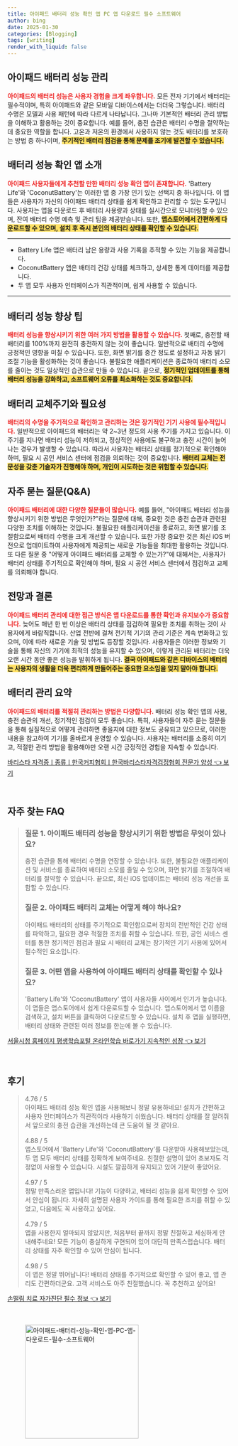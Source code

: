 ```yaml
---
title: 아이패드 배터리 성능 확인 앱 PC 앱 다운로드 필수 소프트웨어
author: bing
date: 2025-01-30
categories: [Blogging]
tags: [writing]
render_with_liquid: false
---
```



<h2 id='아이패드 배터리 성능 관리'>아이패드 배터리 성능 관리</h2>

<p><b><span style="color: #ee2323;">아이패드의 배터리 성능은 사용자 경험을 크게 좌우합니다.</span></b> 모든 전자 기기에서 배터리는 필수적이며, 특히 아이패드와 같은 모바일 디바이스에서는 더더욱 그렇습니다. 배터리 수명은 모델과 사용 패턴에 따라 다르게 나타납니다. 그나마 기본적인 배터리 관리 방법을 이해하고 활용하는 것이 중요합니다. 예를 들어, 충전 습관은 배터리 수명을 절약하는 데 중요한 역할을 합니다. 고온과 저온의 환경에서 사용하지 않는 것도 배터리를 보호하는 방법 중 하나이며, <b><span style="background-color: #ffe066;">주기적인 배터리 점검을 통해 문제를 조기에 발견할 수 있습니다.</span></b></p>

<h2 id='배터리 성능 확인 앱 소개'>배터리 성능 확인 앱 소개</h2>

<p><b><span style="color: #ee2323;">아이패드 사용자들에게 추천할 만한 배터리 성능 확인 앱이 존재합니다.</span></b> 'Battery Life'와 'CoconutBattery'는 이러한 앱 중 가장 인기 있는 선택지 중 하나입니다. 이 앱들은 사용자가 자신의 아이패드 배터리 상태를 쉽게 확인하고 관리할 수 있는 도구입니다. 사용자는 앱을 다운로드 후 배터리 사용량과 상태를 실시간으로 모니터링할 수 있으며, 잔여 배터리 수명 예측 및 관리 팁을 제공받습니다. 또한, <b><span style="background-color: #ffe066;">앱스토어에서 간편하게 다운로드할 수 있으며, 설치 후 즉시 본인의 배터리 상태를 확인할 수 있습니다.</span></b></p>

<hr />

<ul>
    <li>Battery Life 앱은 배터리 남은 용량과 사용 기록을 추적할 수 있는 기능을 제공합니다.</li>
    <li>CoconutBattery 앱은 배터리 건강 상태를 체크하고, 상세한 통계 데이터를 제공합니다.</li>
    <li>두 앱 모두 사용자 인터페이스가 직관적이며, 쉽게 사용할 수 있습니다.</li>
</ul>

<hr />

<h2 id='배터리 성능 향상 팁'>배터리 성능 향상 팁</h2>

<p><b><span style="color: #ee2323;">배터리 성능을 향상시키기 위한 여러 가지 방법을 활용할 수 있습니다.</span></b> 첫째로, 충전할 때 배터리를 100%까지 완전히 충전하지 않는 것이 좋습니다. 일반적으로 배터리 수명에 긍정적인 영향을 미칠 수 있습니다. 또한, 화면 밝기를 중간 정도로 설정하고 자동 밝기 조절 기능을 활성화하는 것이 좋습니다. 불필요한 애플리케이션은 종료하여 배터리 소모를 줄이는 것도 일상적인 습관으로 만들 수 있습니다. 끝으로, <b><span style="background-color: #ffe066;">정기적인 업데이트를 통해 배터리 성능을 강화하고, 소프트웨어 오류를 최소화하는 것도 중요합니다.</span></b></p>

<h2 id='배터리 교체주기와 필요성'>배터리 교체주기와 필요성</h2>

<p><b><span style="color: #ee2323;">배터리의 수명을 주기적으로 확인하고 관리하는 것은 장기적인 기기 사용에 필수적입니다.</span></b> 일반적으로 아이패드의 배터리는 약 2~3년 정도의 사용 주기를 가지고 있습니다. 이 주기를 지나면 배터리 성능이 저하되고, 정상적인 사용에도 불구하고 충전 시간이 늘어나는 경우가 발생할 수 있습니다. 따라서 사용자는 배터리 상태를 정기적으로 확인해야 하며, 필요 시 공인 서비스 센터에 점검을 의뢰하는 것이 중요합니다. <b><span style="background-color: #ffe066;">배터리 교체는 전문성을 갖춘 기술자가 진행해야 하며, 개인이 시도하는 것은 위험할 수 있습니다.</span></b></p>

<h2 id='자주 묻는 질문(Q&A)'>자주 묻는 질문(Q&A)</h2>

<p><b><span style="color: #ee2323;">아이패드 배터리에 대한 다양한 질문들이 많습니다.</span></b> 예를 들어, "아이패드 배터리 성능을 향상시키기 위한 방법은 무엇인가?"라는 질문에 대해, 중요한 것은 충전 습관과 관련된 다양한 조치를 이해하는 것입니다. 불필요한 애플리케이션을 종료하고, 화면 밝기를 조절함으로써 배터리 수명을 크게 개선할 수 있습니다. 또한 가장 중요한 것은 최신 iOS 버전으로 업데이트하여 사용자에게 제공되는 새로운 기능들을 최대한 활용하는 것입니다. 또 다른 질문 중 "어떻게 아이패드 배터리를 교체할 수 있는가?"에 대해서는, 사용자가 배터리 상태를 주기적으로 확인해야 하며, 필요 시 공인 서비스 센터에서 점검하고 교체를 의뢰해야 합니다.</p>

<h2 id='전망와 결론'>전망과 결론</h2>

<p><b><span style="color: #ee2323;">아이패드 배터리 관리에 대한 접근 방식은 앱 다운로드를 통한 확인과 유지보수가 중요합니다.</span></b> 늦어도 매년 한 번 이상은 배터리 상태를 점검하여 필요한 조치를 취하는 것이 사용자에게 바람직합니다. 산업 전반에 걸쳐 전기적 기기의 관리 기준은 계속 변화하고 있으며, 이에 따라 새로운 기술 및 방법도 등장할 것입니다. 사용자들은 이러한 정보와 기술을 통해 자신의 기기에 최적의 성능을 유지할 수 있으며, 이렇게 관리된 배터리는 더욱 오랜 시간 동안 좋은 성능을 발휘하게 됩니다. <b><span style="background-color: #ffe066;">결국 아이패드와 같은 디바이스의 배터리는 사용자의 생활을 더욱 편리하게 만들어주는 중요한 요소임을 잊지 말아야 합니다.</span></b></p>

<h2 id='배터리 관리 요약'>배터리 관리 요약</h2>

<p><b><span style="color: #ee2323;">아이패드의 배터리를 적절히 관리하는 방법은 다양합니다.</span></b> 배터리 성능 확인 앱의 사용, 충전 습관의 개선, 정기적인 점검이 모두 좋습니다. 특히, 사용자들이 자주 묻는 질문들을 통해 실질적으로 어떻게 관리하면 좋을지에 대한 정보도 공유되고 있으므로, 이러한 내용을 참고하여 기기를 올바르게 운영할 수 있습니다. 사용자는 배터리를 소중히 여기고, 적절한 관리 방법을 활용해야만 오랜 시간 긍정적인 경험을 지속할 수 있습니다.</p>


<p><a class="click-button" title="바리스타 자격증ㅣ종류ㅣ한국커피협회ㅣ한국바리스타자격검정협회 전문가 양성" href="https://adkhouse.github.io/posts/%EB%B0%94%EB%A6%AC%EC%8A%A4%ED%83%80-%EC%9E%90%EA%B2%A9%EC%A6%9D%E3%85%A3%EC%A2%85%EB%A5%98%E3%85%A3%ED%95%9C%EA%B5%AD%EC%BB%A4%ED%94%BC%ED%98%91%ED%9A%8C%E3%85%A3%ED%95%9C%EA%B5%AD%EB%B0%94%EB%A6%AC%EC%8A%A4%ED%83%80%EC%9E%90%EA%B2%A9%EA%B2%80%EC%A0%95%ED%98%91%ED%9A%8C-%EC%A0%84%EB%AC%B8%EA%B0%80-%EC%96%91%EC%84%B1/" rel="dofollow">바리스타 자격증ㅣ종류ㅣ한국커피협회ㅣ한국바리스타자격검정협회 전문가 양성 👈 보기</a></p><br>
<h2 id='자주_찾는_FAQ'>자주 찾는 FAQ</h2>
<div itemscope="" itemtype="https://schema.org/FAQPage"> 
<blockquote> 
<div itemscope="" itemprop="mainEntity" itemtype="https://schema.org/Question"> 
<h3 itemprop="name">질문 1. 아이패드 배터리 성능을 향상시키기 위한 방법은 무엇이 있나요?</h3> 
<div itemscope="" itemprop="acceptedAnswer" itemtype="https://schema.org/Answer"> 
<span itemprop="text"> 
<p>충전 습관을 통해 배터리 수명을 연장할 수 있습니다. 또한, 불필요한 애플리케이션 및 서비스를 종료하여 배터리 소모를 줄일 수 있으며, 화면 밝기를 조절하여 배터리를 절약할 수 있습니다. 끝으로, 최신 iOS 업데이트는 배터리 성능 개선을 포함할 수 있습니다.</p> 
</span> 
</div> 
</div> 

<div itemscope="" itemprop="mainEntity" itemtype="https://schema.org/Question"> 
<h3 itemprop="name">질문 2. 아이패드 배터리 교체는 어떻게 해야 하나요?</h3> 
<div itemscope="" itemprop="acceptedAnswer" itemtype="https://schema.org/Answer"> 
<span itemprop="text"> 
<p>아이패드 배터리의 상태를 주기적으로 확인함으로써 장치의 전반적인 건강 상태를 파악하고, 필요한 경우 적절한 조치를 취할 수 있습니다. 또한, 공인 서비스 센터를 통한 정기적인 점검과 필요 시 배터리 교체는 장기적인 기기 사용에 있어서 필수적인 요소입니다.</p> 
</span> 
</div> 
</div> 

<div itemscope="" itemprop="mainEntity" itemtype="https://schema.org/Question"> 
<h3 itemprop="name">질문 3. 어떤 앱을 사용하여 아이패드 배터리 상태를 확인할 수 있나요?</h3> 
<div itemscope="" itemprop="acceptedAnswer" itemtype="https://schema.org/Answer"> 
<span itemprop="text"> 
<p>'Battery Life'와 'CoconutBattery' 앱이 사용자들 사이에서 인기가 높습니다. 이 앱들은 앱스토어에서 쉽게 다운로드할 수 있습니다. 앱스토어에서 앱 이름을 검색하고, 설치 버튼을 클릭하여 다운로드할 수 있습니다. 설치 후 앱을 실행하면, 배터리 상태와 관련된 여러 정보를 한눈에 볼 수 있습니다.</p> 
</span> 
</div> 
</div> 
</blockquote> 
</div>
<p><a class="click-button" title="서울시청 홈페이지 평생학습포털 온라인학습 바로가기 지속적인 성장" href="https://adkhouse.github.io/posts/%EC%84%9C%EC%9A%B8%EC%8B%9C%EC%B2%AD-%ED%99%88%ED%8E%98%EC%9D%B4%EC%A7%80-%ED%8F%89%EC%83%9D%ED%95%99%EC%8A%B5%ED%8F%AC%ED%84%B8-%EC%98%A8%EB%9D%BC%EC%9D%B8%ED%95%99%EC%8A%B5-%EB%B0%94%EB%A1%9C%EA%B0%80%EA%B8%B0-%EC%A7%80%EC%86%8D%EC%A0%81%EC%9D%B8-%EC%84%B1%EC%9E%A5/" rel="dofollow">서울시청 홈페이지 평생학습포털 온라인학습 바로가기 지속적인 성장 👈 보기</a></p><br>
<h2 id='후기'>후기</h2>
<div itemscope itemtype="https://schema.org/Product">
  <blockquote>
  <div itemprop="review" itemscope itemtype="https://schema.org/Review">
      <div itemprop="reviewRating" itemscope itemtype="https://schema.org/Rating"> <span itemprop="ratingValue">4.76</span> / <span itemprop="bestRating">5</span> </div>
      <span itemprop="reviewBody">아이패드 배터리 성능 확인 앱을 사용해보니 정말 유용하네요! 설치가 간편하고 사용자 인터페이스가 직관적이라 사용하기 쉬웠습니다. 배터리 상태를 잘 알려줘서 앞으로의 충전 습관을 개선하는데 큰 도움이 될 것 같아요.</span>
  </div>
  <br>
  <div itemprop="review" itemscope itemtype="https://schema.org/Review">
      <div itemprop="reviewRating" itemscope itemtype="https://schema.org/Rating"> <span itemprop="ratingValue">4.88</span> / <span itemprop="bestRating">5</span> </div>
      <span itemprop="reviewBody">앱스토어에서 'Battery Life'와 'CoconutBattery'를 다운받아 사용해보았는데, 두 앱 모두 배터리 상태를 정확하게 보여주네요. 친절한 설명이 있어 초보자도 걱정없이 사용할 수 있습니다. 시설도 깔끔하게 유지되고 있어 기분이 좋았어요.</span>
  </div>
  <br>
  <div itemprop="review" itemscope itemtype="https://schema.org/Review">
      <div itemprop="reviewRating" itemscope itemtype="https://schema.org/Rating"> <span itemprop="ratingValue">4.97</span> / <span itemprop="bestRating">5</span> </div>
      <span itemprop="reviewBody">정말 만족스러운 앱입니다! 기능이 다양하고, 배터리 성능을 쉽게 확인할 수 있어서 안심이 됩니다. 자세히 설명된 사용자 가이드를 통해 필요한 조치를 취할 수 있었고, 다음에도 꼭 사용하고 싶어요.</span>
  </div>
  <br>
  <div itemprop="review" itemscope itemtype="https://schema.org/Review">
      <div itemprop="reviewRating" itemscope itemtype="https://schema.org/Rating"> <span itemprop="ratingValue">4.79</span> / <span itemprop="bestRating">5</span> </div>
      <span itemprop="reviewBody">앱을 사용한지 얼마되지 않았지만, 처음부터 끝까지 정말 친절하고 세심하게 안내해주네요! 모든 기능이 충실하게 구현되어 있어 대단히 만족스럽습니다. 배터리 상태를 자주 확인할 수 있어 안심이 됩니다.</span>
  </div>
  <br>
  <div itemprop="review" itemscope itemtype="https://schema.org/Review">
      <div itemprop="reviewRating" itemscope itemtype="https://schema.org/Rating"> <span itemprop="ratingValue">4.98</span> / <span itemprop="bestRating">5</span> </div>
      <span itemprop="reviewBody">이 앱은 정말 뛰어납니다! 배터리 상태를 주기적으로 확인할 수 있어 좋고, 앱 관리도 간편하더군요. 고객 서비스도 아주 친절했습니다. 꼭 추천하고 싶어요!</span>
  </div>
  </blockquote>
</div>
<p><a class="click-button" title="손떨림 치료 자가진단 필수 정보" href="https://adkhouse.github.io/posts/%EC%86%90%EB%96%A8%EB%A6%BC-%EC%B9%98%EB%A3%8C-%EC%9E%90%EA%B0%80%EC%A7%84%EB%8B%A8-%ED%95%84%EC%88%98-%EC%A0%95%EB%B3%B4/" rel="dofollow">손떨림 치료 자가진단 필수 정보 👈 보기</a></p><br>
<figure class="image"><img src="https://adkhouse.github.io/assets/img/thumbnail/아이패드-배터리-성능-확인-앱-PC-앱-다운로드-필수-소프트웨어.webp" alt="아이패드-배터리-성능-확인-앱-PC-앱-다운로드-필수-소프트웨어" width="256" height="256"></figure>
